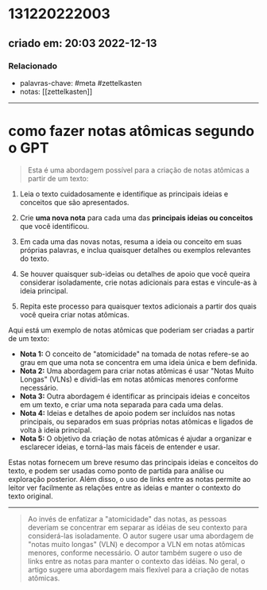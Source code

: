 # 131220222003
## criado em: 20:03 2022-12-13

### Relacionado
- palavras-chave: #meta #zettelkasten 
- notas: [[zettelkasten]]
---
# como fazer notas atômicas segundo o GPT

>Esta é uma abordagem possível para a criação de notas atômicas a partir de um texto:

1.  Leia o texto cuidadosamente e identifique as principais ideias e conceitos que são apresentados.
    
2.  Crie **uma nova nota** para cada uma das **principais ideias ou conceitos** que você identificou.
    
3.  Em cada uma das novas notas, resuma a ideia ou conceito em suas próprias palavras, e inclua quaisquer detalhes ou exemplos relevantes do texto.
    
4.  Se houver quaisquer sub-ideias ou detalhes de apoio que você queira considerar isoladamente, crie notas adicionais para estas e vincule-as à ideia principal.
    
5.  Repita este processo para quaisquer textos adicionais a partir dos quais você queira criar notas atômicas.
    

Aqui está um exemplo de notas atômicas que poderiam ser criadas a partir de um texto:

- **Nota 1:** O conceito de "atomicidade" na tomada de notas refere-se ao grau em que uma nota se concentra em uma ideia única e bem definida.
- **Nota 2:** Uma abordagem para criar notas atômicas é usar "Notas Muito Longas" (VLNs) e dividi-las em notas atômicas menores conforme necessário.
- **Nota 3:** Outra abordagem é identificar as principais ideias e conceitos em um texto, e criar uma nota separada para cada uma delas.
- **Nota 4:** Ideias e detalhes de apoio podem ser incluídos nas notas principais, ou separados em suas próprias notas atômicas e ligados de volta à ideia principal.
- **Nota 5:** O objetivo da criação de notas atômicas é ajudar a organizar e esclarecer ideias, e torná-las mais fáceis de entender e usar.

Estas notas fornecem um breve resumo das principais ideias e conceitos do texto, e podem ser usadas como ponto de partida para análise ou exploração posterior. Além disso, o uso de links entre as notas permite ao leitor ver facilmente as relações entre as ideias e manter o contexto do texto original.


---

>Ao invés de enfatizar a "atomicidade" das notas, as pessoas deveriam se concentrar em separar as idéias de seu contexto para considerá-las isoladamente. O autor sugere usar uma abordagem de "notas muito longas" (VLN) e decompor a VLN em notas atômicas menores, conforme necessário. O autor também sugere o uso de links entre as notas para manter o contexto das idéias. No geral, o artigo sugere uma abordagem mais flexível para a criação de notas atômicas.